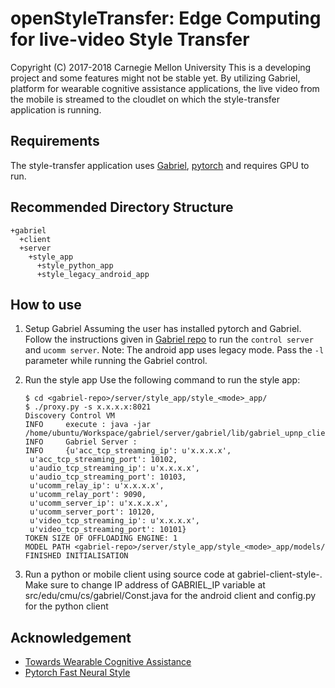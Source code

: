 openStyleTransfer: Edge Computing for live-video Style Transfer 
========================================================
Copyright (C) 2017-2018 Carnegie Mellon University
This is a developing project and some features might not be stable yet.
By utilizing Gabriel, platform for wearable cognitive assistance applications, the live
video from the mobile is streamed to the cloudlet on which the style-transfer
application is running.

Requirements
-------------
The style-transfer application uses [Gabriel](https://github.com/cmusatyalab/gabriel-private), [pytorch](http://pytorch.org/) and requires GPU to run.

Recommended Directory Structure
-------------
```
+gabriel
  +client
  +server
    +style_app
      +style_python_app
      +style_legacy_android_app
``` 
How to use
--------------
1. Setup Gabriel 
    Assuming the user has installed pytorch and Gabriel. Follow the instructions given in [Gabriel repo](https://github.com/cmusatyalab/gabriel-private) to run the `control server` and `ucomm server`.
	Note: The android app uses legacy mode. Pass the `-l` parameter while running the Gabriel control.

2. Run the style app
	Use the following command to run the style app:
	```
    $ cd <gabriel-repo>/server/style_app/style_<mode>_app/
    $ ./proxy.py -s x.x.x.x:8021
    Discovery Control VM
    INFO     execute : java -jar /home/ubuntu/Workspace/gabriel/server/gabriel/lib/gabriel_upnp_client.jar
    INFO     Gabriel Server :
    INFO     {u'acc_tcp_streaming_ip': u'x.x.x.x',
     u'acc_tcp_streaming_port': 10102,
     u'audio_tcp_streaming_ip': u'x.x.x.x',
     u'audio_tcp_streaming_port': 10103,
     u'ucomm_relay_ip': u'x.x.x.x',
     u'ucomm_relay_port': 9090,
     u'ucomm_server_ip': u'x.x.x.x',
     u'ucomm_server_port': 10120,
     u'video_tcp_streaming_ip': u'x.x.x.x',
     u'video_tcp_streaming_port': 10101}
    TOKEN SIZE OF OFFLOADING ENGINE: 1
    MODEL PATH <gabriel-repo>/server/style_app/style_<mode>_app/models/
	FINISHED INITIALISATION
    ```
3.  Run a python or mobile client using source code at gabriel-client-style-<mode>. 
    Make sure to change IP address of GABRIEL_IP variable at src/edu/cmu/cs/gabriel/Const.java for the android client and config.py for the python client

Acknowledgement
-------------
* [Towards Wearable Cognitive Assistance](http://dl.acm.org/citation.cfm?id=2594383)
* [Pytorch Fast Neural Style](https://github.com/pytorch/examples/tree/master/fast_neural_style)
